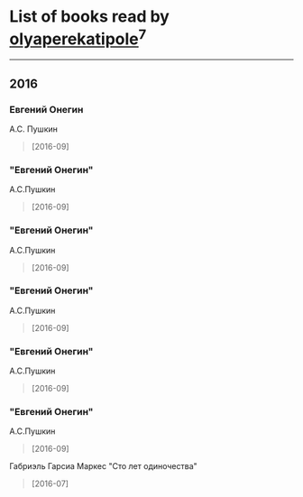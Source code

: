 # List of books read by [olyaperekatipole](http://vk.com/id1236741)<sup>7</sup>
---

## 2016

### Евгений Онегин
А.С. Пушкин
> [2016-09] 


### "Евгений Онегин"
А.С.Пушкин
> [2016-09] 


### "Евгений Онегин"
А.С.Пушкин
> [2016-09] 


### "Евгений Онегин"
А.С.Пушкин
> [2016-09] 


### "Евгений Онегин"
А.С.Пушкин
> [2016-09] 


### "Евгений Онегин"
А.С.Пушкин
> [2016-09] 


Габриэль Гарсиа Маркес "Сто лет одиночества"
> [2016-07] 



